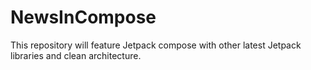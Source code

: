 # NewsInCompose
This repository will feature Jetpack compose with other latest Jetpack libraries and clean architecture.
